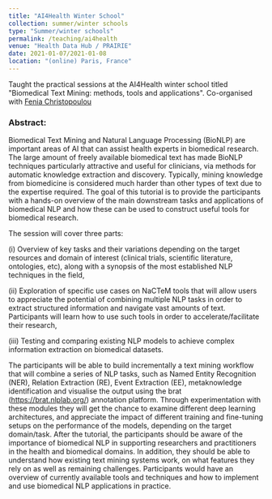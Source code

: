 ```yaml
---
title: "AI4Health Winter School"
collection: summer/winter schools
type: "Summer/winter schools"
permalink: /teaching/ai4health
venue: "Health Data Hub / PRAIRIE"
date: 2021-01-07/2021-01-08
location: "(online) Paris, France"
---
```


Taught the practical sessions at the AI4Health winter school titled "Biomedical Text Mining: methods, tools and applications". Co-organised with [Fenia Christopoulou](https://www.linkedin.com/in/fenchri?originalSubdomain=uk)


### Abstract: 
Biomedical Text Mining and Natural Language Processing (BioNLP) are important areas of AI that can assist health experts in biomedical research. The large amount of freely available biomedical text has made BioNLP techniques particularly attractive and useful for clinicians, via methods for automatic knowledge extraction and discovery. Typically, mining knowledge from biomedicine is considered much harder than other types of text due to the expertise required. The goal of this tutorial is to provide the participants with a hands-on overview of the main downstream tasks and applications of biomedical NLP and how these can be used to construct useful tools for biomedical research.

The session will cover three parts:

(i) Overview of key tasks and their variations depending on the target resources and domain of interest (clinical trials, scientific literature, ontologies, etc), along with a synopsis of the most established NLP techniques in the field,

(ii) Exploration of specific use cases on NaCTeM tools that will allow users to appreciate the potential of combining multiple NLP tasks in order to extract structured information and navigate vast amounts of text. Participants will learn how to use such tools in order to accelerate/facilitate their research,

(iii) Testing and comparing existing NLP models to achieve complex information extraction on biomedical datasets.

The participants will be able to build incrementally a text mining workflow that will combine a series of NLP tasks, such as Named Entity Recognition (NER), Relation Extraction (RE), Event Extraction (EE), metaknowledge identification and visualise the output using the brat (https://brat.nlplab.org/) annotation platform. Through experimentation with these modules they will get the chance to examine different deep learning architectures, and appreciate the impact of different training and fine-tuning setups on the performance of the models, depending on the target domain/task. After the tutorial, the participants should be aware of the importance of biomedical NLP in supporting researchers and practitioners in the health and biomedical domains. In addition, they should be able to understand how existing text mining systems work, on what features they rely on as well as remaining challenges. Participants would have an overview of currently available tools and techniques and how to implement and use biomedical NLP applications in practice.
